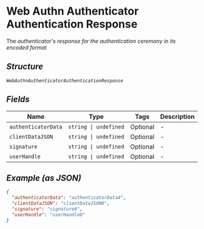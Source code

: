 
# Web Authn Authenticator Authentication Response

The <i>authenticator's<i> response for the authentication ceremony in its encoded format

## Structure

`WebAuthnAuthenticatorAuthenticationResponse`

## Fields

| Name | Type | Tags | Description |
|  --- | --- | --- | --- |
| `authenticatorData` | `string \| undefined` | Optional | - |
| `clientDataJSON` | `string \| undefined` | Optional | - |
| `signature` | `string \| undefined` | Optional | - |
| `userHandle` | `string \| undefined` | Optional | - |

## Example (as JSON)

```json
{
  "authenticatorData": "authenticatorData4",
  "clientDataJSON": "clientDataJSON0",
  "signature": "signature0",
  "userHandle": "userHandle0"
}
```

